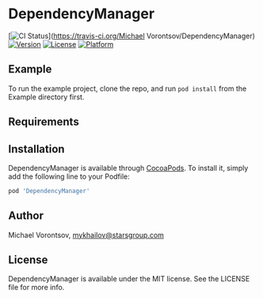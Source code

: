 # DependencyManager

[![CI Status](https://img.shields.io/travis/Michael-Vorontsov/DependencyManager.svg?style=flat)](https://travis-ci.org/Michael Vorontsov/DependencyManager)
[![Version](https://img.shields.io/cocoapods/v/DependencyManager.svg?style=flat)](https://cocoapods.org/pods/DependencyManager)
[![License](https://img.shields.io/cocoapods/l/DependencyManager.svg?style=flat)](https://cocoapods.org/pods/DependencyManager)
[![Platform](https://img.shields.io/cocoapods/p/DependencyManager.svg?style=flat)](https://cocoapods.org/pods/DependencyManager)

## Example

To run the example project, clone the repo, and run `pod install` from the Example directory first.

## Requirements

## Installation

DependencyManager is available through [CocoaPods](https://cocoapods.org). To install
it, simply add the following line to your Podfile:

```ruby
pod 'DependencyManager'
```

## Author

Michael Vorontsov, mykhailov@starsgroup.com

## License

DependencyManager is available under the MIT license. See the LICENSE file for more info.
